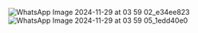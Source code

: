 ![WhatsApp Image 2024-11-29 at 03 59 02_e34ee823](https://github.com/user-attachments/assets/be8fa7b4-1d04-4bd4-9dcf-7176988928e2)
![WhatsApp Image 2024-11-29 at 03 59 05_1edd40e0](https://github.com/user-attachments/assets/ea4c5c53-d60a-4ed4-a5a2-e4a7c32f7891)
